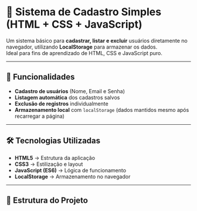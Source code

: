 # 📝 Sistema de Cadastro Simples (HTML + CSS + JavaScript)

Um sistema básico para **cadastrar, listar e excluir** usuários diretamente no navegador, utilizando **LocalStorage** para armazenar os dados.  
Ideal para fins de aprendizado de HTML, CSS e JavaScript puro.

---

## 🚀 Funcionalidades

- **Cadastro de usuários** (Nome, Email e Senha)
- **Listagem automática** dos cadastros salvos
- **Exclusão de registros** individualmente
- **Armazenamento local** com `localStorage` (dados mantidos mesmo após recarregar a página)

---

## 🛠️ Tecnologias Utilizadas

- **HTML5** → Estrutura da aplicação  
- **CSS3** → Estilização e layout  
- **JavaScript (ES6)** → Lógica de funcionamento  
- **LocalStorage** → Armazenamento no navegador  

---

## 📂 Estrutura do Projeto


